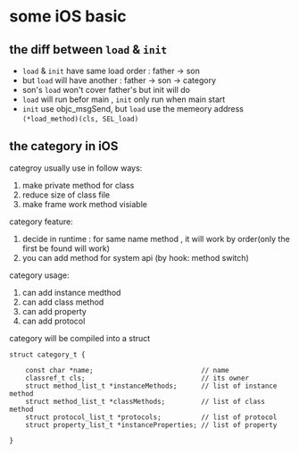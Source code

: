 # some iOS basic
## the diff between `load` & `init`
- `load` & `init` have same load order : father -> son
- but `load` will have another : father -> son -> category
- son's `load` won't cover father's but init will do
- `load` will run befor main , `init` only run when main start
- `init` use objc_msgSend, but `load` use the memeory address `(*load_method)(cls, SEL_load)`

## the category in iOS
categroy usually use in follow ways:
1. make private method for class
2. reduce size of class file
3. make frame work method visiable

category feature:
1. decide in runtime : for same name method , it will work by order(only the first be found will work)
2. you can add method for system api (by hook: method switch)

category usage:
1. can add instance medthod
2. can add class method
3. can add property
4. can add protocol

category will be compiled into a struct
```objc
struct category_t {
    
    const char *name;                           // name
    classref_t cls;                             // its owner
    struct method_list_t *instanceMethods;      // list of instance method
    struct method_list_t *classMethods;         // list of class method
    struct protocol_list_t *protocols;          // list of protocol
    struct property_list_t *instanceProperties; // list of property
    
}
```

## 

